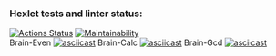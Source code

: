 ### Hexlet tests and linter status:
[![Actions Status](https://github.com/SaiRyker/frontend-project-44/workflows/hexlet-check/badge.svg)](https://github.com/SaiRyker/frontend-project-44/actions)
[![Maintainability](https://api.codeclimate.com/v1/badges/8fae7f19c603a6d3986b/maintainability)](https://codeclimate.com/github/SaiRyker/frontend-project-44/maintainability) <br>
<bold>Brain-Even</bold>
[![asciicast](https://asciinema.org/a/606218.svg)](https://asciinema.org/a/606218)
<bold>Brain-Calc</bold>
[![asciicast](https://asciinema.org/a/606219.svg)](https://asciinema.org/a/606219)
<bold>Brain-Gcd</bold>
[![asciicast](https://asciinema.org/a/mGcT8waNLuXyOIQGd5gRlw3Rh.svg)](https://asciinema.org/a/mGcT8waNLuXyOIQGd5gRlw3Rh)